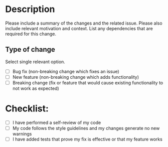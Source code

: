 # Description

Please include a summary of the changes and the related issue. Please also include relevant motivation and context. List any dependencies that are required for this change.

## Type of change

Select single relevant option.

- [ ] Bug fix (non-breaking change which fixes an issue)
- [ ] New feature (non-breaking change which adds functionality)
- [ ] Breaking change (fix or feature that would cause existing functionality to not work as expected)

# Checklist:

- [ ] I have performed a self-review of my code
- [ ] My code follows the style guidelines and my changes generate no new warnings
- [ ] I have added tests that prove my fix is effective or that my feature works
